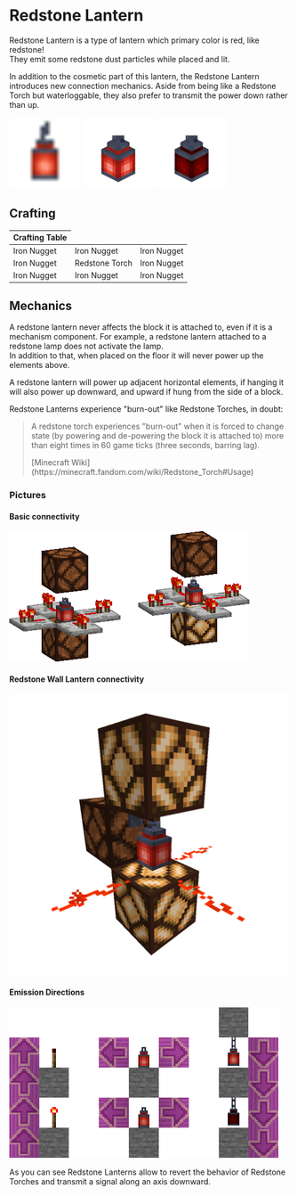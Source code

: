 # Redstone Lantern

<!--description:Learn everything about the Redstone Lantern, a quite useful lantern for your redstone builds.-->
<!--thumbnail:images/render/redstone_lantern.png-->

Redstone Lantern is a type of lantern which primary color is red, like redstone!  
They emit some redstone dust particles while placed and lit.

In addition to the cosmetic part of this lantern, the Redstone Lantern introduces new connection mechanics.
Aside from being like a Redstone Torch but waterloggable, they also prefer to transmit the power down rather than up.

<div class="wiki-gallery">
<img alt="Redstone Lantern Item" title="Redstone Lantern Item" class="ls_pixelated" src="../../src/main/resources/assets/aurorasdeco/textures/item/redstone_lantern.png" width="128" height="128" />
<img alt="Lit Redstone Lantern" src="../../images/render/redstone_lantern.png" width="128" height="128" />
<img alt="Redstone Lantern turned off" src="../../images/render/redstone_lantern_off.png" width="128" height="128" />
</div>

## Crafting

<table class="crafting-grid">
<thead>
    <th>Crafting Table</th>
</thead>
<tbody>
    <tr>
        <td>Iron Nugget</td>
        <td>Iron Nugget</td>
        <td>Iron Nugget</td>
    </tr>
    <tr>
        <td>Iron Nugget</td>
        <td>Redstone Torch</td>
        <td>Iron Nugget</td>
    </tr>
    <tr>
        <td>Iron Nugget</td>
        <td>Iron Nugget</td>
        <td>Iron Nugget</td>
    </tr>
</tbody>
</table>

## Mechanics

A redstone lantern never affects the block it is attached to, even if it is a mechanism component.
For example, a redstone lantern attached to a redstone lamp does not activate the lamp.  
In addition to that, when placed on the floor it will never power up the elements above.

A redstone lantern will power up adjacent horizontal elements,
if hanging it will also power up downward, and upward if hung from the side of a block.

Redstone Lanterns experience "burn-out" like Redstone Torches, in doubt:
> A redstone torch experiences "burn-out" when it is forced to change state (by powering and de-powering the block it is attached to) more than eight times in 60 game ticks (three seconds, barring lag).
> <div class="ls_source">
> [Minecraft Wiki](https://minecraft.fandom.com/wiki/Redstone_Torch#Usage)
> </div>

### Pictures

#### Basic connectivity

![Basic connectivity](../../images/render/redstone_lantern/basic_connectivity.png)

#### Redstone Wall Lantern connectivity

![Redstone Wall Lantern connectivity](../../images/render/redstone_lantern/wall_connectivity.png)

#### Emission Directions

![Emission Directions](../../images/render/redstone_lantern/emit_direction.png)

As you can see Redstone Lanterns allow to revert the behavior of Redstone Torches and transmit a signal along an axis downward.
